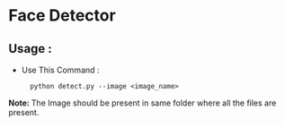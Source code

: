 # Face Detector

 <h2>Usage :</h2>
 <ul>
  <li>Use This Command :</li>
  
      python detect.py --image <image_name>
</ul>
  <p><b>Note: </b>The Image should be present in same folder where all the files are present.</p> 
<ul>
<br>
<br>
<h2>
<img href="https://github.com/emirhantuygun/Face_Detector/blob/main/Example/ss1.png?raw=true" alt="">
</h2>
